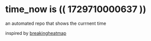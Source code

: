 # time_now is (( 1729710000637 ))

an automated repo that shows the currnent time

inspired by [breakingheatmap](https://github.com/breakingheatmap/breakingheatmap)